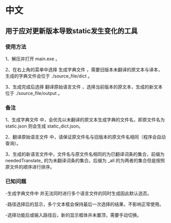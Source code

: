 # 中文
## 用于应对更新版本导致static发生变化的工具


### 使用方法
1、解压并打开 main.exe 。


2、在右上角的菜单中选择 生成字典文件 ，需要旧版本未翻译的原文本与译本，生成的字典文件会位于 ./source_file/dict 。


3、生成完成后选择 翻译原始语言文件 ，选择当前版本的原文本，生成的新文本位于 ./source_file/output 。

### 备注
1、生成字典文件 中，会优先以未翻译的原文本生成字典的文件名，即原文件名为 static.json 则会生成 static_dict.json。

2、翻译原始语言文件 中，请保证原文件名与旧版本的原文件名相同（程序会自动查询）。


3、生成的新语言文件中，文件名与原文件名相同的为已翻译词条的集合，前缀为 neededTranslate_ 的为未翻译词条的集合。后缀为 _all 的为两者的集合但是按照原文件的顺序进行排序。

### 已知问题
-生成字典文件中 并无法同时进行多个语言文件的同时生成因此默认选否。


-路径选择后的显示，多个文本框会保持最后一次选择的结果，不影响正常使用。


-选择功能后或输入路径后，新的显示框体并未置顶，需要手动切换。
